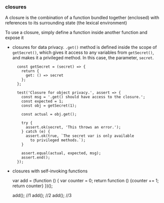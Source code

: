 ### closures
A closure is the combination of a function bundled together (enclosed) with references to its surrounding state (the lexical environment)       

To use a closure, simply define a function inside another function and expose it

* closures for data privacy. `.get()` method is defined inside the scope of `getSecret()`, which gives it access to any variables from `getSecret()`, and makes it a privileged method. In this case, the parameter, `secret`.

        const getSecret = (secret) => {
          return {
            get: () => secret
          };
        };

        test('Closure for object privacy.', assert => {
          const msg = '.get() should have access to the closure.';
          const expected = 1;
          const obj = getSecret(1);

          const actual = obj.get();

          try {
            assert.ok(secret, 'This throws an error.');
          } catch (e) {
            assert.ok(true, `The secret var is only available
              to privileged methods.`);
          }

          assert.equal(actual, expected, msg);
          assert.end();
        });


* closures with self-invoking functions

    var add = (function () {
      var counter = 0;
      return function () {counter += 1; return counter}
    })();

    add(); //1
    add(); //2
    add(); //3



